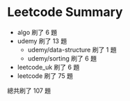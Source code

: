 # Leetcode Summary

- algo 刷了 6 題
- udemy 刷了 13 題
  - udemy/data-structure 刷了 1 題
  - udemy/sorting 刷了 6 題
- leetcode_uk 刷了 6 題
- leetcode 刷了 75 題

總共刷了 107 題
